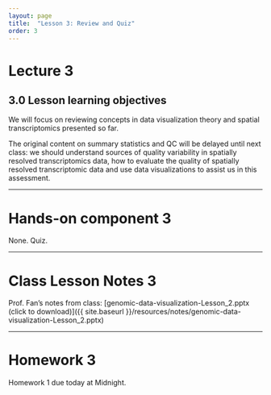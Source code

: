 ```yaml
---
layout: page
title:  "Lesson 3: Review and Quiz"
order: 3
---
```


# Lecture 3

## 3.0 Lesson learning objectives

We will focus on reviewing concepts in data visualization theory and spatial transcriptomics presented so far.

The original content on summary statistics and QC will be delayed until next class: we should understand sources of quality variability in spatially resolved transcriptomics data, how to evaluate the quality of spatially resolved transcriptomic data and use data visualizations to assist us in this assessment. 

---

# Hands-on component 3

None. Quiz. 

---

# Class Lesson Notes 3

Prof. Fan’s notes from class: [genomic-data-visualization-Lesson_2.pptx (click to download)]({{ site.baseurl }}/resources/notes/genomic-data-visualization-Lesson_2.pptx)

---

# Homework 3

Homework 1 due today at Midnight.